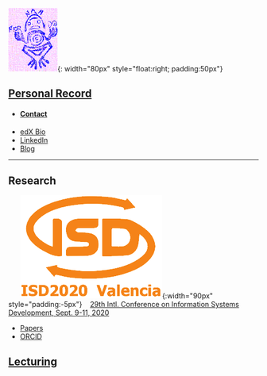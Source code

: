 ![Exlibris](Rana2.png){: width="80px" style="float:right; padding:50px"}
## [Personal Record](http://www.upv.es/ficha-personal/fgonzal)
* #### [Contact](contact.md)
* [edX Bio](https://www.edx.org/es/bio/fernando-gonzalez-ladron-de-guevara)
* [LinkedIn](https://www.linkedin.com/in/fglguevara)
* [Blog](http://dgnd.doe.upv.es/fgonzal/)

----- 
## Research
&nbsp; &nbsp;&nbsp; &nbsp;![isd](isd_v2.png){:width="90px" style="padding:-5px"}&nbsp; &nbsp;  [29th Intl. Conference on Information Systems Development, Sept. 9-11, 2020 ](http://isd2020.webs.upv.es)

* [Papers](https://scholar.google.com/citations?user=ZwUFeFAAAAAJ&hl=en)
* [ORCID](https://orcid.org/0000-0002-2617-1559)

## [Lecturing](cont-docentes.md)

